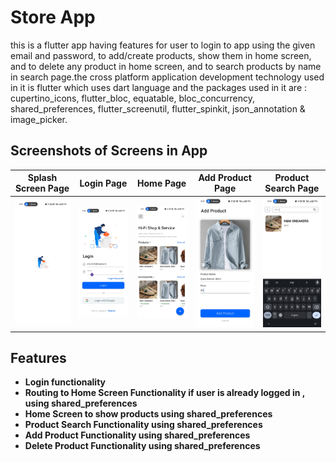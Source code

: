 # Store App

this is a flutter app having features for user to login to app using the given email and password, to add/create products, show them in home screen, and to delete any product in home screen, and to search products by name in search page.the cross platform application development technology used in it is flutter which uses dart language and the packages used in it are : 
cupertino_icons,
flutter_bloc,
equatable,
bloc_concurrency,
shared_preferences,
flutter_screenutil,
flutter_spinkit,
json_annotation & image_picker.

## Screenshots of Screens in App

| Splash Screen Page | Login Page | Home Page | Add Product Page | Product Search Page |
| ---------------------------- | ---------------- | ---------------- | ------------------------- | ---------------- |
| ![Splash Screen Page](screenshots/Screenshot_2024-07-24-05-55-44-20_1455eac95abad796d396347e38aecd4c.jpg) | ![Login Page](screenshots/Screenshot_2024-07-24-05-56-15-75_1455eac95abad796d396347e38aecd4c.jpg) | ![Home Page](screenshots/Screenshot_2024-07-24-05-47-09-38_1455eac95abad796d396347e38aecd4c.jpg) | ![Add Product Page](screenshots/Screenshot_2024-07-24-05-47-37-70_1455eac95abad796d396347e38aecd4c.jpg) | ![Product Search Page](screenshots/Screenshot_2024-07-24-05-55-24-52_1455eac95abad796d396347e38aecd4c.jpg) |

## Features

- **Login functionality**
- **Routing to Home Screen Functionality if user is already logged in , using shared_preferences**
- **Home Screen to show products using shared_preferences**
- **Product Search Functionality using shared_preferences**
- **Add Product Functionality using shared_preferences**
- **Delete Product Functionality using shared_preferences**
